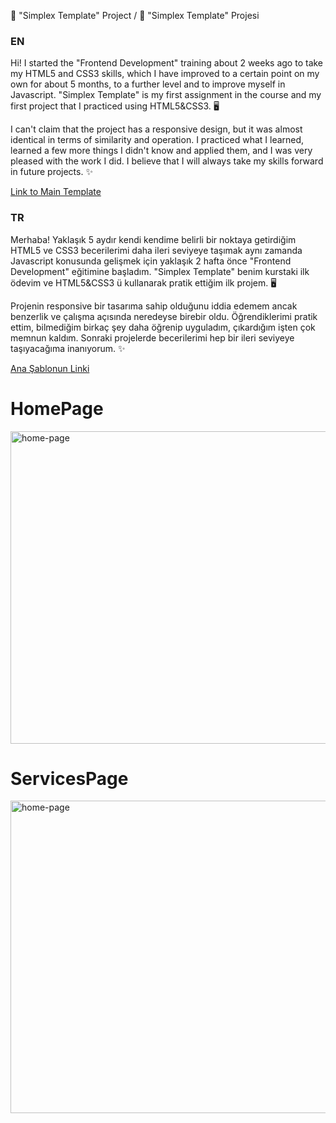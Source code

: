 :file_folder: "Simplex Template" Project / :file_folder: "Simplex Template" Projesi

### EN <br>
Hi! I started the "Frontend Development" training about 2 weeks ago to take my HTML5 and CSS3 skills, which I have improved to a certain point on my own for about 5 months, to a further level and to improve myself in Javascript.
"Simplex Template" is my first assignment in the course and my first project that I practiced using HTML5&CSS3. :desktop_computer:

I can't claim that the project has a responsive design, but it was almost identical in terms of similarity and operation. I practiced what I learned, learned a few more things I didn't know and applied them, and I was very pleased with the work I did.
I believe that I will always take my skills forward in future projects. :sparkles:

[Link to Main Template](https://templatemo.com/live/templatemo_382_simplex)

### TR <br>
Merhaba! Yaklaşık 5 aydır kendi kendime belirli bir noktaya getirdiğim HTML5 ve CSS3 becerilerimi daha ileri seviyeye taşımak aynı zamanda Javascript konusunda gelişmek için yaklaşık 2 hafta önce "Frontend Development" eğitimine başladım.
"Simplex Template" benim kurstaki ilk ödevim ve HTML5&CSS3 ü kullanarak pratik ettiğim ilk projem. :desktop_computer:

Projenin responsive bir tasarıma sahip olduğunu iddia edemem ancak benzerlik ve çalışma açısında neredeyse birebir oldu. Öğrendiklerimi pratik ettim, bilmediğim birkaç şey daha öğrenip uyguladım, çıkardığım işten çok memnun kaldım.
Sonraki projelerde becerilerimi hep bir ileri seviyeye taşıyacağıma inanıyorum. :sparkles:

[Ana Şablonun Linki](https://templatemo.com/live/templatemo_382_simplex) 

# HomePage

<img src="https://github.com/behiyenurerdogan/SimplexTemplate/assets/154761549/0db9f961-a66d-45a5-8ae0-1420db66bad3" alt="home-page" width="890" height="500">

# ServicesPage

<img src="https://github.com/behiyenurerdogan/SimplexTemplate/assets/154761549/56c8d8b5-ac4a-4bf2-8886-83a2fe7a0579" alt="home-page" width="890" height="500">

